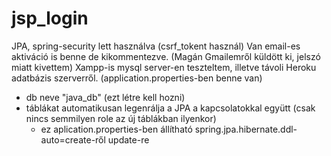 # jsp_login

JPA, spring-security lett használva (csrf_tokent használ)
Van email-es aktiváció is benne de kikommentezve. (Magán Gmailemről küldött ki, jelszó miatt kivettem)
Xampp-is mysql server-en teszteltem, illetve távoli Heroku adatbázis szerverről. (application.properties-ben benne van)
  - db neve "java_db" (ezt létre kell hozni)
  - táblákat automatikusan legenrálja a JPA a kapcsolatokkal együtt (csak nincs semmilyen role az új táblákban ilyenkor)
    - ez aplication.properties-ben állítható spring.jpa.hibernate.ddl-auto=create-ről update-re
